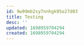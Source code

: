 ```yaml
---
id: 9w99mb2sy7nnhgk95o27d03
title: Testing
desc: ''
updated: 1698959704294
created: 1698959704294
---
```

